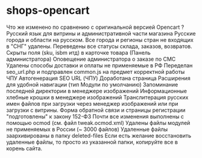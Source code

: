 # shops-opencart
Что же изменено по сравнению с оригинальной версией Opencart ?
Русский язык для витрины и административной части магазина
Русские города и области на русском.
Все города и регионы стран не входящих в "СНГ" удалены.
Переведены все статусы склада, заказов, возвратов.
Скрыты поля (sku, isbm итд) в карточке товара (Панель администратора)
Оповещение администратора о заказе по СМС
Удалены способы доставки и оплаты не применяемые в РФ
Переделан seo_url.php и подправлен common.js на предмет корректной работы ЧПУ
Автогенерация SEO URL (ЧПУ)
Доработана страница Расширения для удобной навигации (тип Модули по умолчанию)
Запоминание последней директории в менеджере изображений
Информационные хлебные крошки в менеджере изображений
Транслитерация русских имен файлов при загрузки через менеджер изображений или при загрузки с витрины.
Форма обратной связи и страницы регистрации "подготовлены" к закону 152-ФЗ 
Почти все изменения выполнены с помощью ocmod (см. файл tweak.ocmod.xml)
Удалены файлы модулей не применяемых в России (~ 3000 файлов)
Удаленные файлы заархивированы в папку deleted-files
Если есть желание восстановить удаленные файлы, то просто из указанной папки, копируйте все в корень сайта.
